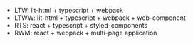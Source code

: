 - LTW: lit-html + typescript + webpack
- LTWW: lit-html + typescript + webpack + web-component
- RTS: react + typescript + styled-components
- RWM: react + webpack + multi-page application